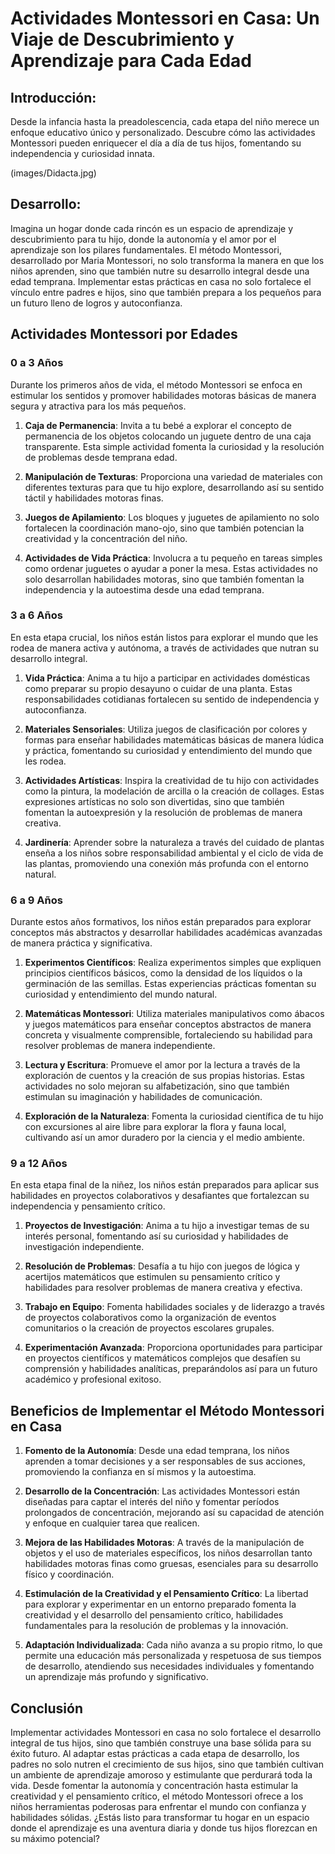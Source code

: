 # Actividades Montessori en Casa: Un Viaje de Descubrimiento y Aprendizaje para Cada Edad

## Introducción:
Desde la infancia hasta la preadolescencia, cada etapa del niño merece un enfoque educativo único y personalizado. Descubre cómo las actividades Montessori pueden enriquecer el día a día de tus hijos, fomentando su independencia y curiosidad innata.

(images/Didacta.jpg)

## Desarrollo:

Imagina un hogar donde cada rincón es un espacio de aprendizaje y descubrimiento para tu hijo, donde la autonomía y el amor por el aprendizaje son los pilares fundamentales. El método Montessori, desarrollado por Maria Montessori, no solo transforma la manera en que los niños aprenden, sino que también nutre su desarrollo integral desde una edad temprana. Implementar estas prácticas en casa no solo fortalece el vínculo entre padres e hijos, sino que también prepara a los pequeños para un futuro lleno de logros y autoconfianza.

## Actividades Montessori por Edades

### 0 a 3 Años

Durante los primeros años de vida, el método Montessori se enfoca en estimular los sentidos y promover habilidades motoras básicas de manera segura y atractiva para los más pequeños.

1. **Caja de Permanencia**: Invita a tu bebé a explorar el concepto de permanencia de los objetos colocando un juguete dentro de una caja transparente. Esta simple actividad fomenta la curiosidad y la resolución de problemas desde temprana edad.

2. **Manipulación de Texturas**: Proporciona una variedad de materiales con diferentes texturas para que tu hijo explore, desarrollando así su sentido táctil y habilidades motoras finas.

3. **Juegos de Apilamiento**: Los bloques y juguetes de apilamiento no solo fortalecen la coordinación mano-ojo, sino que también potencian la creatividad y la concentración del niño.

4. **Actividades de Vida Práctica**: Involucra a tu pequeño en tareas simples como ordenar juguetes o ayudar a poner la mesa. Estas actividades no solo desarrollan habilidades motoras, sino que también fomentan la independencia y la autoestima desde una edad temprana.

### 3 a 6 Años

En esta etapa crucial, los niños están listos para explorar el mundo que les rodea de manera activa y autónoma, a través de actividades que nutran su desarrollo integral.

1. **Vida Práctica**: Anima a tu hijo a participar en actividades domésticas como preparar su propio desayuno o cuidar de una planta. Estas responsabilidades cotidianas fortalecen su sentido de independencia y autoconfianza.

2. **Materiales Sensoriales**: Utiliza juegos de clasificación por colores y formas para enseñar habilidades matemáticas básicas de manera lúdica y práctica, fomentando su curiosidad y entendimiento del mundo que les rodea.

3. **Actividades Artísticas**: Inspira la creatividad de tu hijo con actividades como la pintura, la modelación de arcilla o la creación de collages. Estas expresiones artísticas no solo son divertidas, sino que también fomentan la autoexpresión y la resolución de problemas de manera creativa.

4. **Jardinería**: Aprender sobre la naturaleza a través del cuidado de plantas enseña a los niños sobre responsabilidad ambiental y el ciclo de vida de las plantas, promoviendo una conexión más profunda con el entorno natural.

### 6 a 9 Años

Durante estos años formativos, los niños están preparados para explorar conceptos más abstractos y desarrollar habilidades académicas avanzadas de manera práctica y significativa.

1. **Experimentos Científicos**: Realiza experimentos simples que expliquen principios científicos básicos, como la densidad de los líquidos o la germinación de las semillas. Estas experiencias prácticas fomentan su curiosidad y entendimiento del mundo natural.

2. **Matemáticas Montessori**: Utiliza materiales manipulativos como ábacos y juegos matemáticos para enseñar conceptos abstractos de manera concreta y visualmente comprensible, fortaleciendo su habilidad para resolver problemas de manera independiente.

3. **Lectura y Escritura**: Promueve el amor por la lectura a través de la exploración de cuentos y la creación de sus propias historias. Estas actividades no solo mejoran su alfabetización, sino que también estimulan su imaginación y habilidades de comunicación.

4. **Exploración de la Naturaleza**: Fomenta la curiosidad científica de tu hijo con excursiones al aire libre para explorar la flora y fauna local, cultivando así un amor duradero por la ciencia y el medio ambiente.

### 9 a 12 Años

En esta etapa final de la niñez, los niños están preparados para aplicar sus habilidades en proyectos colaborativos y desafiantes que fortalezcan su independencia y pensamiento crítico.

1. **Proyectos de Investigación**: Anima a tu hijo a investigar temas de su interés personal, fomentando así su curiosidad y habilidades de investigación independiente.

2. **Resolución de Problemas**: Desafía a tu hijo con juegos de lógica y acertijos matemáticos que estimulen su pensamiento crítico y habilidades para resolver problemas de manera creativa y efectiva.

3. **Trabajo en Equipo**: Fomenta habilidades sociales y de liderazgo a través de proyectos colaborativos como la organización de eventos comunitarios o la creación de proyectos escolares grupales.

4. **Experimentación Avanzada**: Proporciona oportunidades para participar en proyectos científicos y matemáticos complejos que desafíen su comprensión y habilidades analíticas, preparándolos así para un futuro académico y profesional exitoso.

## Beneficios de Implementar el Método Montessori en Casa

1. **Fomento de la Autonomía**: Desde una edad temprana, los niños aprenden a tomar decisiones y a ser responsables de sus acciones, promoviendo la confianza en sí mismos y la autoestima.

2. **Desarrollo de la Concentración**: Las actividades Montessori están diseñadas para captar el interés del niño y fomentar períodos prolongados de concentración, mejorando así su capacidad de atención y enfoque en cualquier tarea que realicen.

3. **Mejora de las Habilidades Motoras**: A través de la manipulación de objetos y el uso de materiales específicos, los niños desarrollan tanto habilidades motoras finas como gruesas, esenciales para su desarrollo físico y coordinación.

4. **Estimulación de la Creatividad y el Pensamiento Crítico**: La libertad para explorar y experimentar en un entorno preparado fomenta la creatividad y el desarrollo del pensamiento crítico, habilidades fundamentales para la resolución de problemas y la innovación.

5. **Adaptación Individualizada**: Cada niño avanza a su propio ritmo, lo que permite una educación más personalizada y respetuosa de sus tiempos de desarrollo, atendiendo sus necesidades individuales y fomentando un aprendizaje más profundo y significativo.

## Conclusión

Implementar actividades Montessori en casa no solo fortalece el desarrollo integral de tus hijos, sino que también construye una base sólida para su éxito futuro. Al adaptar estas prácticas a cada etapa de desarrollo, los padres no solo nutren el crecimiento de sus hijos, sino que también cultivan un ambiente de aprendizaje amoroso y estimulante que perdurará toda la vida. Desde fomentar la autonomía y concentración hasta estimular la creatividad y el pensamiento crítico, el método Montessori ofrece a los niños herramientas poderosas para enfrentar el mundo con confianza y habilidades sólidas. ¿Estás listo para transformar tu hogar en un espacio donde el aprendizaje es una aventura diaria y donde tus hijos florezcan en su máximo potencial?

